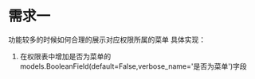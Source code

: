 # 需求一
功能较多的时候如何合理的展示对应权限所属的菜单
具体实现：
1. 在权限表中增加是否为菜单的models.BooleanField(default=False,verbose_name='是否为菜单')字段
      
